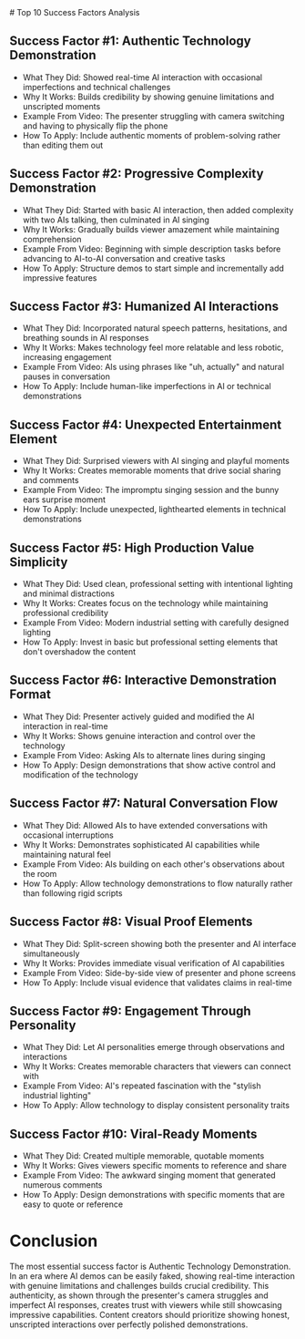 <analysis>
# Top 10 Success Factors Analysis

## Success Factor #1: Authentic Technology Demonstration
- What They Did: Showed real-time AI interaction with occasional imperfections and technical challenges
- Why It Works: Builds credibility by showing genuine limitations and unscripted moments
- Example From Video: The presenter struggling with camera switching and having to physically flip the phone
- How To Apply: Include authentic moments of problem-solving rather than editing them out

## Success Factor #2: Progressive Complexity Demonstration
- What They Did: Started with basic AI interaction, then added complexity with two AIs talking, then culminated in AI singing
- Why It Works: Gradually builds viewer amazement while maintaining comprehension
- Example From Video: Beginning with simple description tasks before advancing to AI-to-AI conversation and creative tasks
- How To Apply: Structure demos to start simple and incrementally add impressive features

## Success Factor #3: Humanized AI Interactions
- What They Did: Incorporated natural speech patterns, hesitations, and breathing sounds in AI responses
- Why It Works: Makes technology feel more relatable and less robotic, increasing engagement
- Example From Video: AIs using phrases like "uh, actually" and natural pauses in conversation
- How To Apply: Include human-like imperfections in AI or technical demonstrations

## Success Factor #4: Unexpected Entertainment Element
- What They Did: Surprised viewers with AI singing and playful moments
- Why It Works: Creates memorable moments that drive social sharing and comments
- Example From Video: The impromptu singing session and the bunny ears surprise moment
- How To Apply: Include unexpected, lighthearted elements in technical demonstrations

## Success Factor #5: High Production Value Simplicity
- What They Did: Used clean, professional setting with intentional lighting and minimal distractions
- Why It Works: Creates focus on the technology while maintaining professional credibility
- Example From Video: Modern industrial setting with carefully designed lighting
- How To Apply: Invest in basic but professional setting elements that don't overshadow the content

## Success Factor #6: Interactive Demonstration Format
- What They Did: Presenter actively guided and modified the AI interaction in real-time
- Why It Works: Shows genuine interaction and control over the technology
- Example From Video: Asking AIs to alternate lines during singing
- How To Apply: Design demonstrations that show active control and modification of the technology

## Success Factor #7: Natural Conversation Flow
- What They Did: Allowed AIs to have extended conversations with occasional interruptions
- Why It Works: Demonstrates sophisticated AI capabilities while maintaining natural feel
- Example From Video: AIs building on each other's observations about the room
- How To Apply: Allow technology demonstrations to flow naturally rather than following rigid scripts

## Success Factor #8: Visual Proof Elements
- What They Did: Split-screen showing both the presenter and AI interface simultaneously
- Why It Works: Provides immediate visual verification of AI capabilities
- Example From Video: Side-by-side view of presenter and phone screens
- How To Apply: Include visual evidence that validates claims in real-time

## Success Factor #9: Engagement Through Personality
- What They Did: Let AI personalities emerge through observations and interactions
- Why It Works: Creates memorable characters that viewers can connect with
- Example From Video: AI's repeated fascination with the "stylish industrial lighting"
- How To Apply: Allow technology to display consistent personality traits

## Success Factor #10: Viral-Ready Moments
- What They Did: Created multiple memorable, quotable moments
- Why It Works: Gives viewers specific moments to reference and share
- Example From Video: The awkward singing moment that generated numerous comments
- How To Apply: Design demonstrations with specific moments that are easy to quote or reference

# Conclusion

The most essential success factor is Authentic Technology Demonstration. In an era where AI demos can be easily faked, showing real-time interaction with genuine limitations and challenges builds crucial credibility. This authenticity, as shown through the presenter's camera struggles and imperfect AI responses, creates trust with viewers while still showcasing impressive capabilities. Content creators should prioritize showing honest, unscripted interactions over perfectly polished demonstrations.

</analysis>